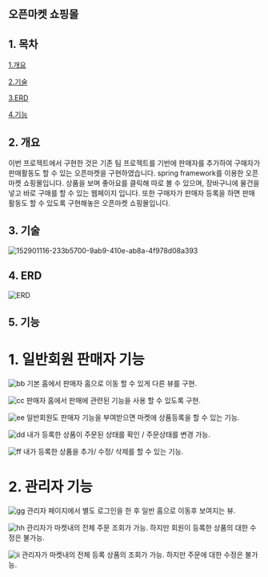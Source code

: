 ## 오픈마켓 쇼핑몰

## 1. 목차

[1.개요](#2-개요)

[2.기술](#3-기술)

[3.ERD](#4-ERD)

[4.기능](#5-기능)

## 2. 개요
이번 프로젝트에서 구현한 것은 기존 팀 프로젝트를 기반에 판매자를 추가하여 구매자가 판매활동도 할 수 있는 오픈마켓을 구현하였습니다.
spring framework를 이용한 오픈마켓 쇼핑몰입니다. 상품을 보며 좋아요를 클릭해 따로 볼 수 있으며, 장바구니에 물건을 넣고 바로 구매를 할 수 있는 웹페이지 입니다.
또한 구매자가 판매자 등록을 하면 판매활동도 할 수 있도록 구현해놓은 오픈마켓 쇼핑몰입니다.
## 3. 기술
![152901116-233b5700-9ab9-410e-ab8a-4f978d08a393](https://user-images.githubusercontent.com/96754807/153322061-f5395f89-bc03-4e3b-8ff0-42c0f2ba7776.png)
## 4. ERD
 ![ERD](https://user-images.githubusercontent.com/96754807/153321912-20fc51ae-5ad5-4b03-9916-e67a808b7e2c.PNG)
## 5. 기능
 # 1. 일반회원 판매자 기능
 
![bb](https://user-images.githubusercontent.com/96754807/153532243-15bb28b9-9538-4af3-8020-75e6f7906975.png)
기본 홈에서 판매자 홈으로 이동 할 수 있게 다른 뷰를 구현.

![cc](https://user-images.githubusercontent.com/96754807/153532245-b41f02db-81f7-41bd-a543-d12acf5c5930.png)
판매자 홈에서 판매에 관련된 기능을 사용 할 수 있도록 구현.

![ee](https://user-images.githubusercontent.com/96754807/153532255-0a64c5e7-34dd-4385-b604-12cc9f44fd11.png)
일반회원도 판매자 기능을 부여받으면 마켓에 상품등록을 할 수 있는 기능.

![dd](https://user-images.githubusercontent.com/96754807/153532249-574b78af-dd33-478b-9a85-17c4ac6605c2.png)
내가 등록한 상품이 주문된 상태를 확인 / 주문상태를 변경 가능.

![ff](https://user-images.githubusercontent.com/96754807/153532309-941d3599-6fc7-4127-9afa-a9176735b331.png)
내가 등록한 상품을 추가/ 수정/ 삭제를 할 수 있는 기능.

# 2. 관리자 기능

![gg](https://user-images.githubusercontent.com/96754807/153532320-c7ee31cb-6d2b-4799-ad9e-4573fcd148c1.png)
관리자 페이지에서 별도 로그인을 한 후 일반 홈으로 이동후 보여지는 뷰.

![hh](https://user-images.githubusercontent.com/96754807/153532343-68598501-f5ae-4e83-b595-024d170fce11.png)
관리자가 마켓내의 전체 주문 조회가 가능. 하지만 회원이 등록한 상품의 대한 수정은 불가능.

![ii](https://user-images.githubusercontent.com/96754807/153532350-dd12d8cf-451f-41bc-923d-b8e16dfc0f32.png)
관리자가 마켓내의 전체 등록 상품의 조회가 가능. 하지만 주문에 대한 수정은 불가능.
